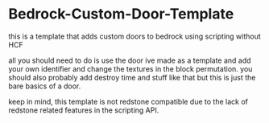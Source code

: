 # Bedrock-Custom-Door-Template
this is a template that adds custom doors to bedrock using scripting without HCF

all you should need to do is use the door ive made as a template and add your own identifier and change the textures in the block permutation. you should also probably add destroy time and stuff like that but this is just the bare basics of a door.

keep in mind, this template is not redstone compatible due to the lack of redstone related features in the scripting API.
